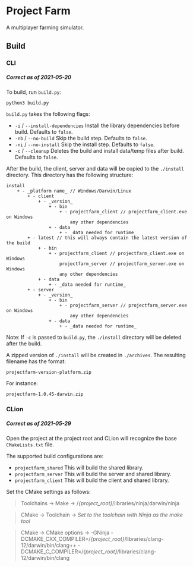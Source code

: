 # Project Farm
A multiplayer farming simulator.


## Build
### CLI
##### Correct as of 2021-05-20

To build, run `build.py`:
```
python3 build.py
```

`build.py` takes the following flags:
* `-i` / `--install-dependencies`
    Install the library dependencies before build. Defaults to `false`.
* `-nb` / `--no-build`
    Skip the build step. Defaults to `false`.
* `-ni` / `--no-install`
    Skip the install step. Defaults to `false`.
* `-c` / `--cleanup`
    Deletes the build and install data/temp files after build. Defaults to `false`.

After the build, the client, server and data will be copied to the `./install` directory. This directory has the following structure:

```
install
    + - _platform name_ // Windows/Darwin/Linux
        + - client
            + - _version_
                + - bin
                    + - projectfarm_client // projectfarm_client.exe on Windows
                        any other dependencies
                + - data
                    + - _data needed for runtime_
        + - latest // this will always contain the latest version of the build
            + - bin
                + - projectfarm_client // projectfarm_client.exe on Windows
                    projectfarm_server // projectfarm_server.exe on Windows
                    any other dependencies
            + - data
                + - _data needed for runtime_
        + - server
            + - _version_
                + - bin
                    + - projectfarm_server // projectfarm_server.exe on Windows
                        any other dependencies
                + - data
                    + - _data needed for runtime_
```

Note: If `-c` is passed to `build.py`, the `./install` directory will be deleted after the build.

A zipped version of `./install` will be created in `./archives`. The resulting filename has the format:
```
projectfarm-version-platform.zip
```

For instance:
```
projectfarm-1.0.45-darwin.zip
```

### CLion
##### Correct as of 2021-05-29
Open the project at the project root and CLion will recognize the base `CMakeLists.txt` file.

The supported build configurations are:

* `projectfarm_shared` This will build the shared library.
* `projectfarm_server` This will build the server and shared library.
* `projectfarm_client` This will build the client and shared library.

Set the CMake settings as follows:

> Toolchains -> Make -> /*{project_root}*/libraries/ninja/darwin/ninja

> CMake -> Toolchain -> *Set to the toolchain with Ninja as the make tool*

> CMake -> CMake options -> -GNinja -DCMAKE_CXX_COMPILER=/*{project_root}*/libraries/clang-12/darwin/bin/clang++ -DCMAKE_C_COMPILER=/*{project_root}*/libraries/clang-12/darwin/bin/clang